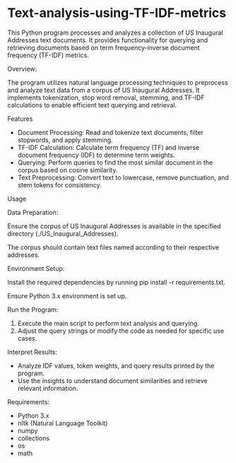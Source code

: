 # Text-analysis-using-TF-IDF-metrics
This Python program processes and analyzes a collection of US Inaugural Addresses text documents. It provides functionality for querying and retrieving documents based on term frequency-inverse document frequency (TF-IDF) metrics.

Overview:

The program utilizes natural language processing techniques to preprocess and analyze text data from a corpus of US Inaugural Addresses. It implements tokenization, stop word removal, stemming, and TF-IDF calculations to enable efficient text querying and retrieval.

Features
- Document Processing: Read and tokenize text documents, filter stopwords, and apply stemming.
- TF-IDF Calculation: Calculate term frequency (TF) and inverse document frequency (IDF) to determine term weights.
- Querying: Perform queries to find the most similar document in the corpus based on cosine similarity.
- Text Preprocessing: Convert text to lowercase, remove punctuation, and stem tokens for consistency.

Usage

Data Preparation:

Ensure the corpus of US Inaugural Addresses is available in the specified directory (./US_Inaugural_Addresses).

The corpus should contain text files named according to their respective addresses.

Environment Setup:

Install the required dependencies by running pip install -r requirements.txt.

Ensure Python 3.x environment is set up.

Run the Program:

1. Execute the main script to perform text analysis and querying.
2. Adjust the query strings or modify the code as needed for specific use cases.

Interpret Results:

- Analyze IDF values, token weights, and query results printed by the program.
- Use the insights to understand document similarities and retrieve relevant information.

Requirements:
- Python 3.x
- nltk (Natural Language Toolkit)
- numpy
- collections
- os
- math
